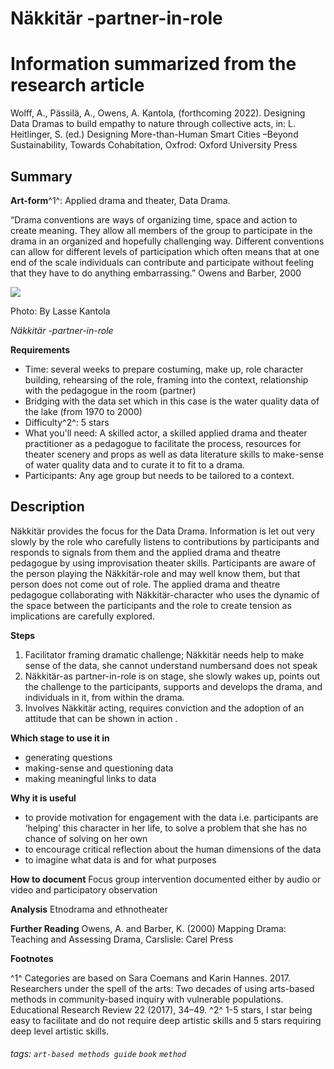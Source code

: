 # Näkkitär -partner-in-role
# 
# Information summarized from the research article
Wolff, A., Pässilä, A., Owens, A. Kantola, (forthcoming 2022). Designing Data Dramas to build empathy to nature through collective acts, in:  L.  Heitlinger, S. (ed.) Designing More-than-Human Smart Cities –Beyond Sustainability, Towards Cohabitation, Oxfrod: Oxford University Press


Summary
---
**Art-form**^1^: Applied drama and theater, Data Drama.  

“Drama conventions are ways of organizing time, space and action to create meaning. They allow all members of the group to participate in the drama in an organized and hopefully challenging way.  Different conventions can allow for different levels of participation which often means that at one end of the scale individuals can contribute and participate without feeling that they have to do anything embarrassing.” Owens and Barber, 2000

![](https://parcos-project.eu/wp-content/uploads/2022/06/Nakkitar.png)


Photo: By Lasse Kantola

*Näkkitär -partner-in-role*

**Requirements**
* Time: several weeks to prepare costuming, make up, role character building, rehearsing of the role, framing into the context, relationship with the pedagogue in the room (partner)   
* Bridging with the data set which in this case is the water quality data of the lake (from 1970 to 2000)
* Difficulty^2^: 5 stars 
* What you'll need: A skilled  actor, a skilled applied drama and theater practitioner as a pedagogue to facilitate the process, resources for theater scenery and props as well as data literature skills to make-sense of water quality data and to curate it to fit to a drama.   
* Participants: Any age group but needs to be tailored to a context.

Description
---
Näkkitär provides the focus for the Data Drama.  Information is let out very slowly by the role who carefully listens to contributions by participants and responds to signals from them and the applied drama and theatre pedagogue by using improvisation theater skills.  Participants are aware of the person playing the Näkkitär-role and may well know them, but that person does not come out of role. The applied drama and theatre pedagogue collaborating with Näkkitär-character who uses the dynamic of the space between the participants and the role to create tension as implications are carefully explored.  

**Steps**
1. Facilitator framing dramatic challenge; Näkkitär needs help to make sense of the data, she cannot understand numbersand does not speak
2. Näkkitär-as partner-in-role is on stage, she slowly wakes up, points out the challenge to  the participants, supports and develops the drama, and individuals in it, from within the drama. 
3. Involves Näkkitär acting, requires conviction and the adoption of an attitude that can be shown in action . 

    



**Which stage to use it in**
* generating questions 
* making-sense and questioning data
* making meaningful links to data
 

**Why it is useful**
* to provide motivation for engagement with the data i.e. participants are ‘helping’ this character in her life, to solve a problem that she has no chance of solving on her own
* to encourage critical reflection about the human dimensions of the data
* to imagine what data is and for what purposes


**How to document**
Focus group intervention documented either by audio or video and participatory observation

**Analysis**
Etnodrama and ethnotheater    

**Further Reading**
Owens, A. and Barber, K. (2000) Mapping Drama: Teaching and Assessing Drama, Carslisle: Carel Press

**Footnotes**

^1^ Categories are  based on Sara Coemans and Karin Hannes. 2017. Researchers under the spell of the arts: Two decades of using arts-based methods in community-based inquiry with vulnerable populations. Educational Research Review 22 (2017), 34–49.
^2^ 1-5 stars, I star being easy to facilitate and do not require deep artistic skills and 5 stars requiring deep level artistic skills.

###### tags: `art-based methods guide` `book` `method`
